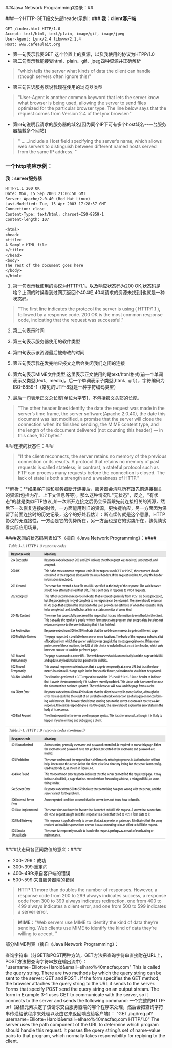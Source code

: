 ##《Java Network Programming》摘录：##

###一个HTTP-GET报文头部header示例：###
**我：client客户端**

	GET /index.html HTTP/1.0  
	Accept: text/html, text/plain, image/gif, image/jpeg  
	User-Agent: Lynx/2.4 libwww/2.1.4  
	Host: www.cafeaulait.org

- 第一句表示我要GET 这个位置上的资源，以及我使用的协议为HTPP/1.0
- 第二句表示我能接受html、plain、gif、jpeg四种资源并正确解析
> "which tells the server what kinds of data the client can handle (though servers often ignore this)"

- 第三句告诉服务器说我现在使用的浏览器类型  
> "User-Agent is another common keyword that lets the server know what browser is being used, allowing the server to send files optimized for the particular browser type. The line below says that the request comes from Version 2.4 of theLynx browser:"

- 第四句说明我请求的服务器的域名[因为同个IP下可有多个host域名--一台服务器挂载多个网站]

> " ……include a Host field specifying the server’s name, which allows web servers to distinguish between different named hosts served from the same IP address. "


### 一个http响应示例： ###
**我：server服务器**

	HTTP/1.1 200 OK
	Date: Mon, 15 Sep 2003 21:06:50 GMT
	Server: Apache/2.0.40 (Red Hat Linux)
	Last-Modified: Tue, 15 Apr 2003 17:28:57 GMT
	Connection: close
	Content-Type: text/html; charset=ISO-8859-1
	Content-length: 107
	
	<html>
	<head>
	<title>
	A Sample HTML file
	</title>
	</head>
	<body>
	The rest of the document goes here
	</body>
	</html>





1. 第一句表示我使用的协议为HTTP/1.1，以及响应状态码为200 OK,状态码是啥？上网的时候看到过网页返回个404吧,404[请求的资源未找到]也就是一种状态码。


> "The first line indicates the protocol the server is using ( HTTP/1.1 ), followed by a response code. 200 OK is the most common response code, indicating that the request was successful."


2. 第二句表示时间

3. 第三句表示服务器使用的软件类型

4. 第四句表示该资源最后被修改的时间

5. 第五句表示我在发完响应报文之后会关闭我们之间的连接

6. 第六句表示MIME文件类型,这里表示正文使用的是text/html格式(前一个单词表示父类型[text、media]，后一个单词表示子类型[html、gif]），字符编码为ISO-8859-1（常见的UTF-8就是一种字符编码类型）

7. 最后一句表示正文总长度[单位为字节]，不包括报文头部的长度。


> "The other header lines identify the date the request was made in the server’s time frame, the server software(Apache 2.0.40), the date this document was last modified, a promise that the server will close the connection when it’s finished sending, the MIME content type, and the length of the document delivered (not counting this header) — in this case, 107 bytes."



###连接的状态性：###
 

> "If the client reconnects, the server retains no memory of the previous connection or its results. A protocol that retains no memory of past requests is called stateless; in contrast, a stateful protocol such as FTP can process many requests before the connection is closed. The lack of state is both a strength and a weakness of HTTP."

 **解析：**如果客户端和服务器断开连接后，服务器会清除所有跟先前连接相关的资源(包括内存、上下文信息等等)，那么这种情况叫"无状态"，反之，"有状态"的就是类似FTP协议,某一次断开连接之后仍会保留跟先前连接相关的资源，然后下一次恢复连接的时候，一方面能用到旧的资源，更快捷响应，另一方面因为保留了前面连接时的历史记录，这个的好处我估计：断点续传就是这个意思。HTTP协议的无连接性，一方面是它的优势所在，另一方面也是它的劣势所在，孰优孰劣看实际应用场景。

####返回的状态码列表如下（摘自《Java Network Programming》：####
![](https://github.com/Victor-Lv/Study/blob/master/java%E7%BD%91%E7%BB%9C%E7%BC%96%E7%A8%8B/%E7%8A%B6%E6%80%81%E7%A0%811.PNG)
![](https://github.com/Victor-Lv/Study/blob/master/java%E7%BD%91%E7%BB%9C%E7%BC%96%E7%A8%8B/%E7%8A%B6%E6%80%81%E7%A0%812.PNG)

####状态码各区间数值的意义：####
- 200~299：成功
- 300~399:重定向
- 400~499:来自客户端的错误
- 500~599:来自服务器端的错误

> HTTP 1.1 more than doubles the number of responses. However, a response code from 200 to 299 always indicates success, a response code from 300 to 399 always indicates redirection, one from 400 to 499 always indicates a client error, and one from 500 to 599 indicates a server error.



> **MIME：**"Web servers use MIME to identify the kind of data they’re sending. Web clients use MIME to identify the kind of data they’re willing to accept. "

部分MIME列表（摘自《Java Network Programming》：


查询字符串（分GET和POST两种方法，GET方法把查询字符串直接附在URL上，POST方法把查询字符串放在输出流中）：
	"username=Elliotte+Harold&email=elharo%40macfaq.com"
This is called the query string.
There are two methods by which the query string can be sent to the server: GET and
POST . If the form specifies the GET method, the browser attaches the query string to
the URL it sends to the server. Forms that specify POST send the query string on an
output stream. The form in Example 3-1 uses GET to communicate with the server, so
it connects to the server and sends the following command:
一个完整的HTTP-url（路径元素决定了该请求交由服务器端的哪个程序来处理，然后会把查询字符串传递给该程序来处理以及由它来返回响应给客户端）：
	"GET /cgi/reg.pl?username=Elliotte+Harold&email=elharo%40macfaq.com HTTP/1.0"
The server uses the path component of the URL to determine which program should
handle this request. It passes the query string’s set of name-value pairs to that program, which normally takes responsibility for replying to the client.


 